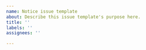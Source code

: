 ```yaml
---
name: Notice issue template
about: Describe this issue template's purpose here.
title: ''
labels: ''
assignees: ''

---
```



